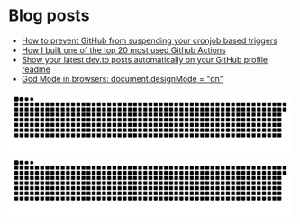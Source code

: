 # Blog posts
<!-- BLOG-POST-LIST:START -->
- [How to prevent GitHub from suspending your cronjob based triggers](https://dev.to/gautamkrishnar/how-to-prevent-github-from-suspending-your-cronjob-based-triggers-knf)
- [How I built one of the top 20 most used Github Actions](https://www.gautamkrishnar.com/how-i-built-one-of-the-top-20-most-used-github-actions/)
- [Show your latest dev.to posts automatically on your GitHub profile readme](https://dev.to/gautamkrishnar/show-your-latest-dev-to-posts-automatically-in-your-github-profile-readme-3nk8)
- [God Mode in browsers: document.designMode = &quot;on&quot;](https://dev.to/gautamkrishnar/god-mode-in-browsers-document-designmode-on-2pmo)
<!-- BLOG-POST-LIST:END -->

<!--START_SECTION:waka-->
<!--END_SECTION:waka-->

![github contribution grid snake animation](https://raw.githubusercontent.com/zachey01/zachey01/main/github-contribution-grid-snake-dark.svg#gh-dark-mode-only)![github contribution grid snake animation](https://raw.githubusercontent.com/zachey01/zachey01/main/github-contribution-grid-snake.svg#gh-light-mode-only)
